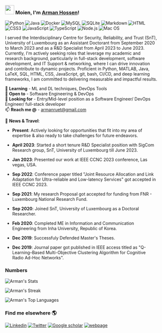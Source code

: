 ### <img src="https://media.giphy.com/media/hvRJCLFzcasrR4ia7z/giphy.gif" width="30px"> Moien, I'm [Arman Hossen](https://armanruet.github.io/)!
![Python](https://img.shields.io/badge/Python-3776AB?style=flat-square&logo=python&logoColor=white)
![Java](https://img.shields.io/badge/Java-ED8B00)
![Docker](https://img.shields.io/badge/Docker-0CC1F3?style=flat-square&logo=docker&logoColor=white)
![MySQL](https://img.shields.io/badge/MySQL-005C84?style=flat-square&logo=mysql&logoColor=white)
![SQLite](https://img.shields.io/badge/SQLite-07405E?style=flat-square&logo=sqlite&logoColor=white)
![Markdown](https://img.shields.io/badge/Markdown-000000?style=flat-square&logo=markdown&logoColor=white)
![HTML](https://img.shields.io/badge/HTML5-E34F26?style=flat-square&logo=html5&logoColor=white)
![CSS3](https://img.shields.io/badge/CSS3-1572B6?style=flat-square&logo=css3&logoColor=white)
![JavaScript](https://img.shields.io/badge/JavaScript-F7DF1E?style=flat-square&logo=javascript&logoColor=black)
![TypeScript](https://img.shields.io/badge/TypeScript-007ACC?style=flat-square&logo=typescript&logoColor=white)
![Node.js](https://img.shields.io/badge/Node.js-43853D?style=flat-square&logo=node.js&logoColor=white)
![Mac OS](https://img.shields.io/badge/macOS-000000?style=flat-square&logo=apple&logoColor=white)

I served the Interdisciplinary Centre for Security, Reliability, and Trust (SnT), University of Luxembourg as an Assistant Doctorant from September 2020 to March 2023 and as a R&D Specialist from April 2023 to June 2023. Currently, I'm actively seeking roles that leverage my academic and research background, particularly in full-stack development, software development, and IT Support & networking, where I can drive innovation and contribute to dynamic projects. Proficient in Python, MATLAB, Java, LaTeX, SQL, HTML, CSS, JavaScript, git, bash, CI/CD, and deep learning frameworks, I am committed to delivering measurable and impactful results.


<!---🔭 **Current work** - Resource allocation in 5G URLLC </br>--->
🌱 **Learning** - ML and DL techniques, DevOps Tools </br>
👯 **Open to** - Software Engineering & DevOps </br>
🤔 **Looking for** - Entry/Mid-level position as a Software Engineer/ DevOps Engineer/ full-stack developer</br>
📫 **Reach me @** - armanruet@gmail.com </br>

<!---  <div align="right">--->
<!---![GitHub Contributions](https://github-readme-stats.vercel.app/api?username=armanruet&show_icons=true&title_color=fff&icon_color=79ff97&text_color=9f9f9f&bg_color=151515)--->
<!---</div> --->

💬 **News & Travel**:
- **Present**: Actively looking for opportunities that fit into my area of expertise & also ready to take challenges for future endeavors.
  
- **April 2023**: Started a short tenure R&D Specialist position with SigCom Research group, SnT, University of Luxembourg till June 2023.

- **Jan 2023**: Presented our work at IEEE CCNC 2023 conference, Las vegas, USA.

- **Sep 2022**: Conference paper titled "Joint Resource Allocation and Link Adaptation for Ultra-reliable and Low-latency Services" got accepted in IEEE CCNC 2023.

- **Sep 2021**: My research Proposal got accepted for funding from FNR - Luxembourg National Research Fund.

- **Sep 2020**: Joined SnT, University of Luxembourg as a Doctoral Researcher.

- **Feb 2020**: Completed ME in Information and Communication Engineering from Inha University, Republic of Korea.

- **Dec 2019**: Successfuly Defended Master's Theses. 

- **Dec 2019**: Journal paper got published in IEEE access titled as "Q-Learning–Based Multi-Objective Clustering Algorithm for Cognitive Radio Ad-Hoc Networks".

### Numbers
![Arman's Stats](https://github-readme-stats.vercel.app/api?username=armanruet&show_icons=true&hide_border=true&count_private=true)

![Arman's Streak](https://github-readme-streak-stats.herokuapp.com/?user=armanruet&hide_border=true)

![Arman's Top Languages](https://github-readme-stats.vercel.app/api/top-langs/?username=armanruet&layout=compact)


### Find me elsewhere 🌎

[![Linkedin](https://img.shields.io/badge/-ArmanHossen-blue?style=flat-square&logo=Linkedin&logoColor=white&link=https://www.linkedin.com/in/armanruet/)](https://www.linkedin.com/in/armanruet/) 
[![Twitter](https://img.shields.io/badge/-Twitter-1ca0f1?style=flat-square&labelColor=1ca0f1&logo=twitter&logoColor=white&link=https://twitter.com/arman_5227)](https://twitter.com/arman_5227)
[![Google scholar](https://img.shields.io/badge/-GoogleScholar-blue?style=flat-square&logo=Google&logoColor=white&link=https://scholar.google.com/citations?user=LN-2sIoAAAAJ&hl=en)](https://scholar.google.com/citations?user=LN-2sIoAAAAJ&hl=en)
[![webpage](https://img.shields.io/badge/-webpage-blue?style=flat-square&logo=github&logoColor=black&link=https://armanruet.github.io/)](https://armanruet.github.io/)
